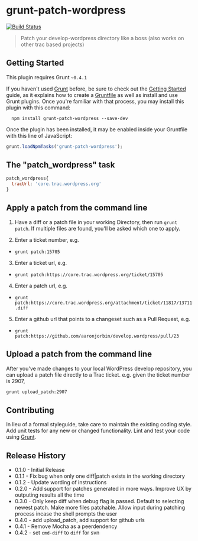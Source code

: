 # grunt-patch-wordpress

[![Build Status](https://travis-ci.org/aaronjorbin/grunt-patch-wordpress.png?branch=master)](https://travis-ci.org/aaronjorbin/grunt-patch-wordpress)

> Patch your develop-wordpress directory like a boss (also works on other trac based projects)

## Getting Started
This plugin requires Grunt `~0.4.1`

If you haven't used [Grunt](http://gruntjs.com/) before, be sure to check out the [Getting Started](http://gruntjs.com/getting-started) guide, as it explains how to create a [Gruntfile](http://gruntjs.com/sample-gruntfile) as well as install and use Grunt plugins. Once you're familiar with that process, you may install this plugin with this command:

```shell
  npm install grunt-patch-wordpress --save-dev
```

Once the plugin has been installed, it may be enabled inside your Gruntfile with this line of JavaScript:

```js
grunt.loadNpmTasks('grunt-patch-wordpress');
```

## The "patch_wordpress" task
```js
patch_wordpress{
  tracUrl: 'core.trac.wordpress.org'
}
```

## Apply a patch from the command line

1. Have a diff or a patch file in your working Directory, then run ```grunt patch```.
If multiple files are found, you'll be asked which one to apply.

2. Enter a ticket number, e.g.
  * `grunt patch:15705`

3. Enter a ticket url, e.g.
  * `grunt patch:https://core.trac.wordpress.org/ticket/15705`

4. Enter a patch url, e.g.
  * `grunt patch:https://core.trac.wordpress.org/attachment/ticket/11817/13711.diff`
  
5. Enter a github url that points to a changeset such as a Pull Request, e.g.
  * `grunt patch:https://github.com/aaronjorbin/develop.wordpress/pull/23`

## Upload a patch from the command line

After you've made changes to your local WordPress develop repository, you can upload a patch file directly to a Trac ticket. e.g. given the ticket number is 2907,

```bash
grunt upload_patch:2907
```

## Contributing
In lieu of a formal styleguide, take care to maintain the existing coding style. Add unit tests for any new or changed functionality. Lint and test your code using [Grunt](http://gruntjs.com/).

## Release History

- 0.1.0 - Initial Release
- 0.1.1 - Fix bug when only one diff|patch exists in the working directory
- 0.1.2 - Update wording of instructions
- 0.2.0 - Add support for patches generated in more ways. Improve UX by outputing results all the time
- 0.3.0 - Only keep diff when debug flag is passed. Default to selecting newest patch. Make more files patchable. Allow input during patching process incase the shell prompts the user
- 0.4.0 - add upload_patch, add support for github urls
- 0.4.1 - Remove Mocha as a peerdendency
- 0.4.2 - set `cmd-diff` to `diff` for svn
